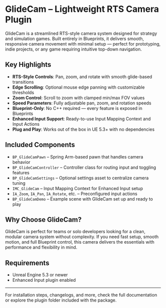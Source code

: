 # GlideCam – Lightweight RTS Camera Plugin

GlideCam is a streamlined RTS-style camera system designed for strategy and simulation games. Built entirely in Blueprints, it delivers smooth, responsive camera movement with minimal setup — perfect for prototyping, indie projects, or any game requiring intuitive top-down navigation.

<div style="margin-top: 1rem;"></div>

## Key Highlights

- **RTS-Style Controls**: Pan, zoom, and rotate with smooth glide-based transitions
- **Edge Scrolling**: Optional mouse edge panning with customizable thresholds
- **Zoom Control**: Scroll to zoom with clamped min/max FOV values
- **Speed Parameters**: Fully adjustable pan, zoom, and rotation speeds
- **Blueprint-Only**: No C++ required — every feature is exposed in Blueprints
- **Enhanced Input Support**: Ready-to-use Input Mapping Context and Input Actions
- **Plug and Play**: Works out of the box in UE 5.3+ with no dependencies

<div style="margin-top: 1rem;"></div>

## Included Components

- `BP_GlideCamPawn` – Spring Arm-based pawn that handles camera behavior
- `BP_GlideCamController` – Controller class for routing input and toggling features
- `BP_GlideCamSettings` – Optional settings asset to centralize camera tuning
- `IMC_GlideCam` – Input Mapping Context for Enhanced Input setup
- `IA_Zoom`, `IA_Pan`, `IA_Rotate`, etc. – Preconfigured input actions
- `BP_GlideCamDemo` – Example scene with GlideCam set up and ready to play

<div style="margin-top: 1rem;"></div>

## Why Choose GlideCam?

GlideCam is perfect for teams or solo developers looking for a clean, modular camera system without complexity. If you need fast setup, smooth motion, and full Blueprint control, this camera delivers the essentials with performance and flexibility in mind.

<div style="margin-top: 1rem;"></div>

## Requirements

- Unreal Engine 5.3 or newer
- Enhanced Input plugin enabled

<div style="margin-top: 1rem;"></div>

---

For installation steps, changelogs, and more, check the full documentation or explore the plugin folder included with the package.
